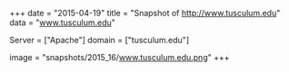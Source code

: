 
+++
date = "2015-04-19"
title = "Snapshot of http://www.tusculum.edu"
data = "www.tusculum.edu"

Server = ["Apache"]
domain = ["tusculum.edu"]

  image = "snapshots/2015_16/www.tusculum.edu.png"
+++
#
